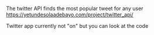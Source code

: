 The twitter API finds the most popular tweet for any user
https://yetundesolaadebayo.com/project/twitter_api/

Twitter app currently not "on" but you can look at the code
